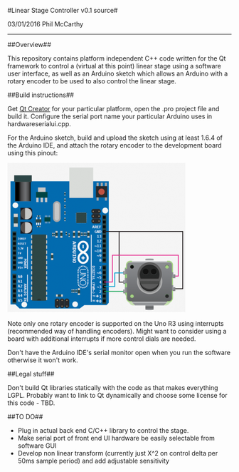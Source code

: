 #Linear Stage Controller v0.1 source#

03/01/2016
Phil McCarthy

---

##Overview##

This repository contains platform independent C++ code written for the Qt framework to control a (virtual at this point) linear stage using a software user interface, as well as an Arduino sketch which allows an Arduino with a rotary encoder to be used to also control the linear stage. 

##Build instructions##

Get [Qt Creator](http://www.qt.io/download-open-source/) for your particular platform, open the .pro project file and build it.
Configure the serial port name your particular Arduino uses in hardwareserialui.cpp.

For the Arduino sketch, build and upload the sketch using at least 1.6.4 of the Arduino IDE, and attach the rotary encoder to the development board using this pinout:

![Arduino R3 pinout for rotary encoder](ArduinoPinout.png)

Note only one rotary encoder is supported on the Uno R3 using interrupts (recommended way of handling encoders). Might want to consider using a board with additional interrupts if more control dials are needed.

Don't have the Arduino IDE's serial monitor open when you run the software otherwise it won't work.

##Legal stuff##

Don't build Qt libraries statically with the code as that makes everything LGPL. Probably want to link to Qt dynamically and choose some license for this code - TBD.

##TO DO##

- Plug in actual back end C/C++ library to control the stage.
- Make serial port of front end UI hardware be easily selectable from software GUI
- Develop non linear transform (currently just X^2 on control delta per 50ms sample period) and add adjustable sensitivity